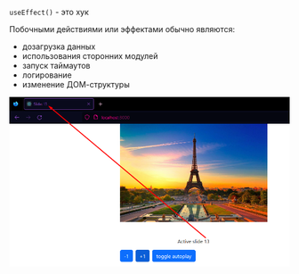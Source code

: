 
`useEffect()` - это хук

Побочными действиями или эффектами обычно являются:
- дозагрузка данных
- использования сторонних модулей
- запуск таймаутов
- логирование 
- изменение ДОМ-структуры



![](_png/Pasted%20image%2020230308092343.png)















